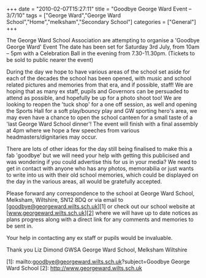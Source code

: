 +++
date = "2010-02-07T15:27:11"
title = "Goodbye George Ward Event – 3/7/10"
tags = ["George Ward","George Ward School","Home","melksham","Secondary School"]
categories = ["General"]
+++

The George Ward School Association are attempting to organise a 'Goodbye George Ward' Event
The date has been set for Saturday 3rd July, from 10am – 5pm with a Celebration Ball in the evening from 7.30-11.30pm. (Tickets to be sold to public nearer the event)

During the day we hope to have various areas of the school set aside for each of the decades the school has been opened, with music and school related pictures and memories from that era, and if possible, staff! We are hoping that as many ex staff, pupils and Governors can be persuaded to attend as possible, and hopefully be up for a photo shoot too!
We are looking to reopen the 'tuck shop' for a one off session, as well and opening the Sports Hall for a soft play/bouncy play and GW sporting hero's area, we may even have a chance to open the school canteen for a small taste of a 'last George Ward School dinner'! The event will finish with a final assembly at 4pm where we hope a few speeches from various headmasters/dignitaries may occur.

There are lots of other ideas for the day still being finalised to make this a fab 'goodbye' but we will need your help with getting this publicised and was wondering if you could advertise this for us in your media? We need to get in contact with anyone who has any photos, memorabilia or just wants to write into us with their old school memories, which could be displayed on the day in the various areas, all would be gratefully accepted.

Please forward any correspondence to the school at George Ward School, Melksham, Wiltshire, SN12 8DQ or via email to [goodbye@georgeward.wilts.sch.uk][1] or check out our school website at [www.georgeward.wilts.sch.uk][2] where we will have up to date notices as plans progress along with a direct link for any comments and memories to be sent in.

Your help in contacting any ex staff or pupils would be invaluable.

Thank you
Liz Dimond
GWSA
George Ward School,
Melksham
Wiltshire

  [1]: mailto:goodbye@georgeward.wilts.sch.uk?subject=Goodbye George Ward School
  [2]: http://www.georgeward.wilts.sch.uk
